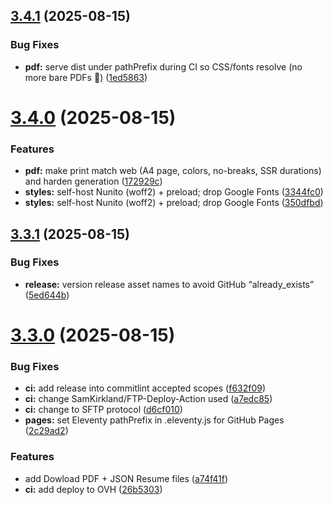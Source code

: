 ## [3.4.1](https://github.com/nighcrawl/cv/compare/v3.4.0...v3.4.1) (2025-08-15)


### Bug Fixes

* **pdf:** serve dist under pathPrefix during CI so CSS/fonts resolve (no more bare PDFs 🤞) ([1ed5863](https://github.com/nighcrawl/cv/commit/1ed586303f43c5e26256ba2d0511c57d394cae2f))

# [3.4.0](https://github.com/nighcrawl/cv/compare/v3.3.1...v3.4.0) (2025-08-15)


### Features

* **pdf:** make print match web (A4 page, colors, no-breaks, SSR durations) and harden generation ([172929c](https://github.com/nighcrawl/cv/commit/172929cf9171f1ce32d5f7501fb4a3b752d1cc00))
* **styles:** self-host Nunito (woff2) + preload; drop Google Fonts ([3344fc0](https://github.com/nighcrawl/cv/commit/3344fc08c4fb9623090ae04892367dddb4e7959d))
* **styles:** self-host Nunito (woff2) + preload; drop Google Fonts ([350dfbd](https://github.com/nighcrawl/cv/commit/350dfbd5176f05f40cedd6d38914f0d534d67eda))

## [3.3.1](https://github.com/nighcrawl/cv/compare/v3.3.0...v3.3.1) (2025-08-15)


### Bug Fixes

* **release:** version release asset names to avoid GitHub “already_exists” ([5ed644b](https://github.com/nighcrawl/cv/commit/5ed644bbf3b69c7c0414ff2aabd665eb8afd80b6))

# [3.3.0](https://github.com/nighcrawl/cv/compare/v3.2.0...v3.3.0) (2025-08-15)


### Bug Fixes

* **ci:** add release into commitlint accepted scopes ([f632f09](https://github.com/nighcrawl/cv/commit/f632f09e3762cb8b04f8ba194372c5952319435a))
* **ci:** change SamKirkland/FTP-Deploy-Action used ([a7edc85](https://github.com/nighcrawl/cv/commit/a7edc8590290b8afd89c5dbf6bfcb04dc2e29871))
* **ci:** change to SFTP protocol ([d6cf010](https://github.com/nighcrawl/cv/commit/d6cf010948f2e486508938c75342934aeeef0bc1))
* **pages:** set Eleventy pathPrefix in .eleventy.js for GitHub Pages ([2c29ad2](https://github.com/nighcrawl/cv/commit/2c29ad265040ca7b328642afdaf400d9bd0cb00c))


### Features

* add Dowload PDF + JSON Resume files ([a74f41f](https://github.com/nighcrawl/cv/commit/a74f41fd401704c93cc6cf88ab1f41230de44b3d))
* **ci:** add deploy to OVH ([26b5303](https://github.com/nighcrawl/cv/commit/26b53036c4866371e453e968078f47d42aba3114))
